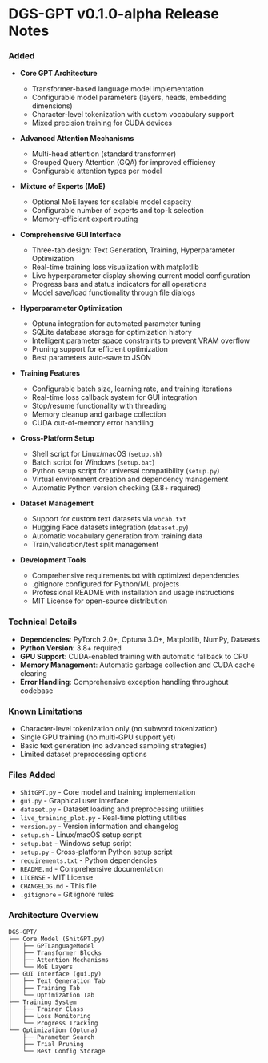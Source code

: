 # DGS-GPT v0.1.0-alpha Release Notes

### Added
- **Core GPT Architecture**
  - Transformer-based language model implementation
  - Configurable model parameters (layers, heads, embedding dimensions)
  - Character-level tokenization with custom vocabulary support
  - Mixed precision training for CUDA devices

- **Advanced Attention Mechanisms**
  - Multi-head attention (standard transformer)
  - Grouped Query Attention (GQA) for improved efficiency
  - Configurable attention types per model

- **Mixture of Experts (MoE)**
  - Optional MoE layers for scalable model capacity
  - Configurable number of experts and top-k selection
  - Memory-efficient expert routing

- **Comprehensive GUI Interface**
  - Three-tab design: Text Generation, Training, Hyperparameter Optimization
  - Real-time training loss visualization with matplotlib
  - Live hyperparameter display showing current model configuration
  - Progress bars and status indicators for all operations
  - Model save/load functionality through file dialogs

- **Hyperparameter Optimization**
  - Optuna integration for automated parameter tuning
  - SQLite database storage for optimization history
  - Intelligent parameter space constraints to prevent VRAM overflow
  - Pruning support for efficient optimization
  - Best parameters auto-save to JSON

- **Training Features**
  - Configurable batch size, learning rate, and training iterations
  - Real-time loss callback system for GUI integration
  - Stop/resume functionality with threading
  - Memory cleanup and garbage collection
  - CUDA out-of-memory error handling

- **Cross-Platform Setup**
  - Shell script for Linux/macOS (`setup.sh`)
  - Batch script for Windows (`setup.bat`)
  - Python setup script for universal compatibility (`setup.py`)
  - Virtual environment creation and dependency management
  - Automatic Python version checking (3.8+ required)

- **Dataset Management**
  - Support for custom text datasets via `vocab.txt`
  - Hugging Face datasets integration (`dataset.py`)
  - Automatic vocabulary generation from training data
  - Train/validation/test split management

- **Development Tools**
  - Comprehensive requirements.txt with optimized dependencies
  - .gitignore configured for Python/ML projects
  - Professional README with installation and usage instructions
  - MIT License for open-source distribution

### Technical Details
- **Dependencies**: PyTorch 2.0+, Optuna 3.0+, Matplotlib, NumPy, Datasets
- **Python Version**: 3.8+ required
- **GPU Support**: CUDA-enabled training with automatic fallback to CPU
- **Memory Management**: Automatic garbage collection and CUDA cache clearing
- **Error Handling**: Comprehensive exception handling throughout codebase

### Known Limitations
- Character-level tokenization only (no subword tokenization)
- Single GPU training (no multi-GPU support yet)
- Basic text generation (no advanced sampling strategies)
- Limited dataset preprocessing options

### Files Added
- `ShitGPT.py` - Core model and training implementation
- `gui.py` - Graphical user interface
- `dataset.py` - Dataset loading and preprocessing utilities
- `live_training_plot.py` - Real-time plotting utilities
- `version.py` - Version information and changelog
- `setup.sh` - Linux/macOS setup script
- `setup.bat` - Windows setup script
- `setup.py` - Cross-platform Python setup script
- `requirements.txt` - Python dependencies
- `README.md` - Comprehensive documentation
- `LICENSE` - MIT License
- `CHANGELOG.md` - This file
- `.gitignore` - Git ignore rules

### Architecture Overview
```
DGS-GPT/
├── Core Model (ShitGPT.py)
│   ├── GPTLanguageModel
│   ├── Transformer Blocks
│   ├── Attention Mechanisms
│   └── MoE Layers
├── GUI Interface (gui.py)
│   ├── Text Generation Tab
│   ├── Training Tab
│   └── Optimization Tab
├── Training System
│   ├── Trainer Class
│   ├── Loss Monitoring
│   └── Progress Tracking
└── Optimization (Optuna)
    ├── Parameter Search
    ├── Trial Pruning
    └── Best Config Storage
```